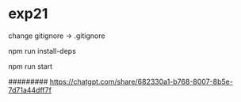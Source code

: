 # exp21

change gitignore -> .gitignore

npm run install-deps 

npm run start

#########
https://chatgpt.com/share/682330a1-b768-8007-8b5e-7d71a44dff7f
